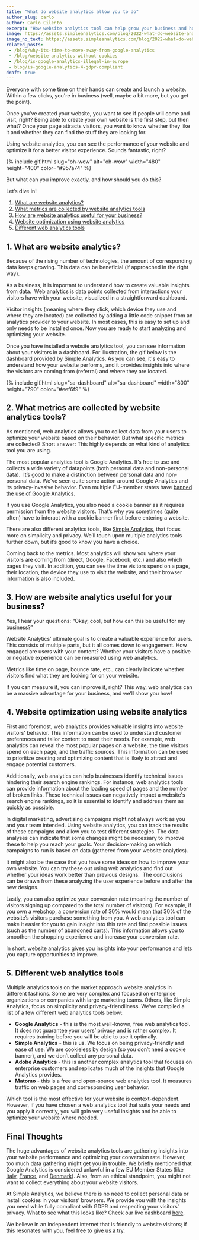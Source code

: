 ```yaml
---
title: "What do website analytics allow you to do"
author_slug: carlo
author: Carlo Cilento
excerpt: "How website analytics tool can help grow your business and how you can approach it"
image: https://assets.simpleanalytics.com/blog/2022-what-do-website-analytics-allow-you-to-do/social-image-what-do-website-analytics-allow-you-to-do.png
image_no_text: https://assets.simpleanalytics.com/blog/2022-what-do-website-analytics-allow-you-to-do/social-image-what-do-website-analytics-allow-you-to-do.png
related_posts:
 - /blog/why-its-time-to-move-away-from-google-analytics
 - /blog/website-analytics-without-cookies
 - /blog/is-google-analytics-illegal-in-europe
 - blog/is-google-analytics-4-gdpr-compliant
draft: true
---
```


Everyone with some time on their hands can create and launch a website. Within a few clicks, you're in business (well, maybe a bit more, but you get the point).

Once you’ve created your website, you want to see if people will come and visit, right? Being able to create your own website is the first step, but then what? Once your page attracts visitors, you want to know whether they like it and whether they can find the stuff they are looking for.

Using website analytics, you can see the performance of your website and optimize it for a better visitor experience. Sounds fantastic, right?

{% include gif.html slug="oh-wow" alt="oh-wow" width="480" height="400" color="#957a74" %}

But what can you improve exactly, and how should you do this?

Let’s dive in!

1.  [What are website analytics?](#1-what-are-website-analytics)
2.  [What metrics are collected by website analytics tools](#2-what-metrics-are-collected-by-website-analytics-tools)
3.  [How are website analytics useful for your business?](#3-how-are-website-analytics-useful-for-your-business)
4.  [Website optimization using website analytics](#4-website-optimization-using-website-analytics)
5.  [Different web analytics tools](#5-different-web-analytics-tools)

## 1. What are website analytics?

Because of the rising number of technologies, the amount of corresponding data keeps growing. This data can be beneficial (if approached in the right way).

As a business, it is important to understand how to create valuable insights from data.  Web analytics is data points collected from interactions your visitors have with your website, visualized in a straightforward dashboard.

Visitor insights (meaning where they click, which device they use and where they are located) are collected by adding a little code snippet from an analytics provider to your website. In most cases, this is easy to set up and only needs to be installed once. Now you are ready to start analyzing and optimizing your website.

Once you have installed a website analytics tool, you can see information about your visitors in a dashboard. For illustration, the gif below is the dashboard provided by Simple Analytics. As you can see, it's easy to understand how your website performs, and it provides insights into where the visitors are coming from (referral) and where they are located.

{% include gif.html slug="sa-dashboard" alt="sa-dashboard" width="800" height="790" color="#eef6f9" %}

## 2. What metrics are collected by website analytics tools?

As mentioned, web analytics allows you to collect data from your users to optimize your website based on their behavior. But what specific metrics are collected? Short answer: This highly depends on what kind of analytics tool you are using.

The most popular analytics tool is Google Analytics. It’s free to use and collects a wide variety of datapoints (both personal data and non-personal data).  It’s good to make a distinction between personal data and non-personal data. We’ve seen quite some action around Google Analytics and its privacy-invasive behavior. Even multiple EU-member states have [banned the use of Google Analytics](https://www.simpleanalytics.com/blog/the-complete-overview-from-101-noyb-complaints-to-banning-google-analytics).

If you use Google Analytics, you also need a cookie banner as it requires permission from the website visitors. That’s why you sometimes (quite often) have to interact with a cookie banner first before entering a website.

There are also different analytics tools, like [Simple Analytics](https://www.simpleanalytics.com/), that focus more on simplicity and privacy. We’ll touch upon multiple analytics tools further down, but it’s good to know you have a choice.

Coming back to the metrics. Most analytics will show you where your visitors are coming from (direct, Google, Facebook, etc.) and also which pages they visit. In addition, you can see the time visitors spend on a page, their location, the device they use to visit the website, and their browser information is also included.

## 3. How are website analytics useful for your business?

Yes, I hear your questions: “Okay, cool, but how can this be useful for my business?”

Website Analytics’ ultimate goal is to create a valuable experience for users. This consists of multiple parts, but it all comes down to engagement. How engaged are users with your content? Whether your visitors have a positive or negative experience can be measured using web analytics.

Metrics like time on page, bounce rate, etc., can clearly indicate whether visitors find what they are looking for on your website.

If you can measure it, you can improve it, right? This way, web analytics can be a massive advantage for your business, and we’ll show you how!

## 4. Website optimization using website analytics

First and foremost, web analytics provides valuable insights into website visitors' behavior. This information can be used to understand customer preferences and tailor content to meet their needs. For example, web analytics can reveal the most popular pages on a website, the time visitors spend on each page, and the traffic sources. This information can be used to prioritize creating and optimizing content that is likely to attract and engage potential customers.

Additionally, web analytics can help businesses identify technical issues hindering their search engine rankings. For instance, web analytics tools can provide information about the loading speed of pages and the number of broken links. These technical issues can negatively impact a website's search engine rankings, so it is essential to identify and address them as quickly as possible.

In digital marketing, advertising campaigns might not always work as you and your team intended. Using website analytics, you can track the results of these campaigns and allow you to test different strategies. The data analyses can indicate that some changes might be necessary to improve these to help you reach your goals. Your decision-making on which campaigns to run is based on data (gathered from your website analytics).

It might also be the case that you have some ideas on how to improve your own website. You can try these out using web analytics and find out whether your ideas work better than previous designs.  The conclusions can be drawn from these analyzing the user experience before and after the new designs.

Lastly, you can also optimize your conversion rate (meaning the number of visitors signing up compared to the total number of visitors). For example, if you own a webshop, a conversion rate of 30% would mean that 30% of the website’s visitors purchase something from you. A web analytics tool can make it easier for you to gain insight into this rate and find possible issues (such as the number of abandoned carts). This information allows you to smoothen the shopping experience and increase your conversion rate.

In short, website analytics gives you insights into your performance and lets you capture opportunities to improve.

## 5. Different web analytics tools

Multiple analytics tools on the market approach website analytics in different fashions. Some are very complex and focused on enterprise organizations or companies with large marketing teams. Others, like Simple Analytics, focus on simplicity and privacy-friendliness. We’ve compiled a list of a few different web analytics tools below:

-   **Google Analytics** - this is the most well-known, free web analytics tool. It does not guarantee your users’ privacy and is rather complex. It requires training before you will be able to use it optimally.
-   **Simple Analytics** - this is us. We focus on being privacy-friendly and ease of use. We are cookieless by design (so you don’t need a cookie banner), and we don’t collect any personal data.
-   **Adobe Analytics** - this is another complex analytics tool that focuses on enterprise customers and replicates much of the insights that Google Analytics provides.
-   **Matomo** - this is a free and open-source web analytics tool. It measures traffic on web pages and corresponding user behavior.

Which tool is the most effective for your website is context-dependent. However, if you have chosen a web analytics tool that suits your needs and you apply it correctly, you will gain very useful insights and be able to optimize your website where needed.

## Final Thoughts

The huge advantages of website analytics tools are gathering insights into your website performance and optimizing your conversion rate. However, too much data gathering might get you in trouble. We briefly mentioned that Google Analytics is considered unlawful in a few EU Member States (like [Italy](https://www.simpleanalytics.com/blog/italy-declares-google-analytics-illegal), [France](https://www.simpleanalytics.com/blog/france-rules-google-analytics-to-be-in-conflict-with-gdpr-ruling), and [Denmark](https://www.simpleanalytics.com/blog/denmark-declares-google-analytics-unlawful)). Also, from an ethical standpoint, you might not want to collect everything about your website visitors.

At Simple Analytics, we believe there is no need to collect personal data or install cookies in your visitors’ browsers. We provide you with the insights you need while fully compliant with GDPR and respecting your visitors' privacy. What to see what this looks like? Check our live dashboard [here](https://simpleanalytics.com/simpleanalytics.com).

We believe in an independent internet that is friendly to website visitors; if this resonates with you, feel free to [give us a try](https://simpleanalytics.com/welcome).
